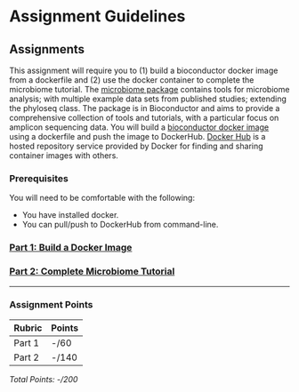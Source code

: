 # Assignment Guidelines

## Assignments

This assignment will require you to (1) build a bioconductor docker image from a dockerfile and (2) use the docker container to complete the microbiome tutorial. The [microbiome package](https://microbiome.github.io/tutorials/) contains tools for microbiome analysis; with multiple example data sets from published studies; extending the phyloseq class. The package is in Bioconductor and aims to provide a comprehensive collection of tools and tutorials, with a particular focus on amplicon sequencing data. You will build a [bioconductor docker image](https://hub.docker.com/r/bioconductor/bioconductor_docker) using a dockerfile and push the image to DockerHub. [Docker Hub](https://www.docker.com/products/docker-hub) is a hosted repository service provided by Docker for finding and sharing container images with others.

### Prerequisites
You will need to be comfortable with the following:
* You have installed docker.
* You can pull/push to DockerHub from command-line.

### [Part 1: Build a Docker Image](https://github.com/GMS6804-master/bioconductor_microbiome/blob/main/docker_build.md) 

### [Part 2: Complete Microbiome Tutorial](https://github.com/GMS6804-master/bioconductor_microbiome/blob/main/assignment.html)


<!-- blank line -->
----
<!-- blank line -->

 ### Assignment Points
|  Rubric        | Points | 
|----------------|-------|
| Part 1     |  -/60  |
| Part 2     |  -/140  |
*Total Points: -/200*
